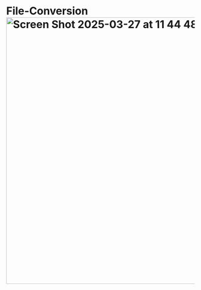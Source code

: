 # File-Conversion<img width="712" alt="Screen Shot 2025-03-27 at 11 44 48 AM" src="https://github.com/user-attachments/assets/e69f55fc-7c03-4555-ab16-8d285828501a" />
